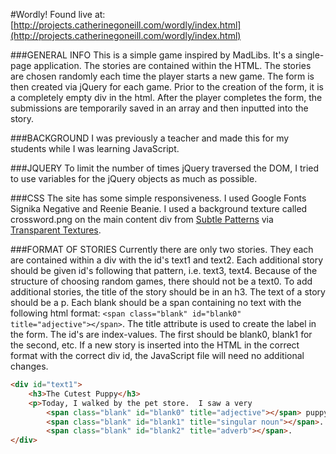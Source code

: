 #Wordly!
Found live at: [http://projects.catherinegoneill.com/wordly/index.html](http://projects.catherinegoneill.com/wordly/index.html)

###GENERAL INFO
This is a simple game inspired by MadLibs.  It's a single-page application.  The stories are contained within the HTML.  The stories are chosen randomly each time the player starts a new game.  The form is then created via jQuery for each game.  Prior to the creation of the form, it is a completely empty div in the html.  After the player completes the form, the submissions are temporarily saved in an array and then inputted into the story.

###BACKGROUND
I was previously a teacher and made this for my students while I was learning JavaScript.

###JQUERY
To limit the number of times jQuery traversed the DOM, I tried to use variables for the jQuery objects as much as possible.

###CSS
The site has some simple responsiveness.  I used Google Fonts Signika Negative and Reenie Beanie.  I used a background texture called crossword.png on the main content div from [Subtle Patterns](http://subtlepatterns.com/?s=crossword.png) via [Transparent Textures](http://www.transparenttextures.com/).

###FORMAT OF STORIES
Currently there are only two stories.  They each are contained within a div with the id's text1 and text2.  Each additional story should be given id's following that pattern, i.e. text3, text4.  Because of the structure of choosing random games, there should not be a text0.  To add additional stories, the title of the story should be in an h3.  The text of a story should be a p.  Each blank should be a span containing no text with the following html format:
`<span class="blank" id="blank0" title="adjective"></span>`.  The title attribute is used to create the label in the form.  The id's are index-values.  The first should be blank0, blank1 for the second, etc.  If a new story is inserted into the HTML in the correct format with the correct div id, the JavaScript file will need no additional changes.
```html
<div id="text1">
	<h3>The Cutest Puppy</h3>
	<p>Today, I walked by the pet store.  I saw a very 
		<span class="blank" id="blank0" title="adjective"></span> puppy.  The puppy was chewing on a(n) 
		<span class="blank" id="blank1" title="singular noun"></span>.  When he saw me, he wagged his tail 
		<span class="blank" id="blank2" title="adverb"></span>. 
</div>
```
